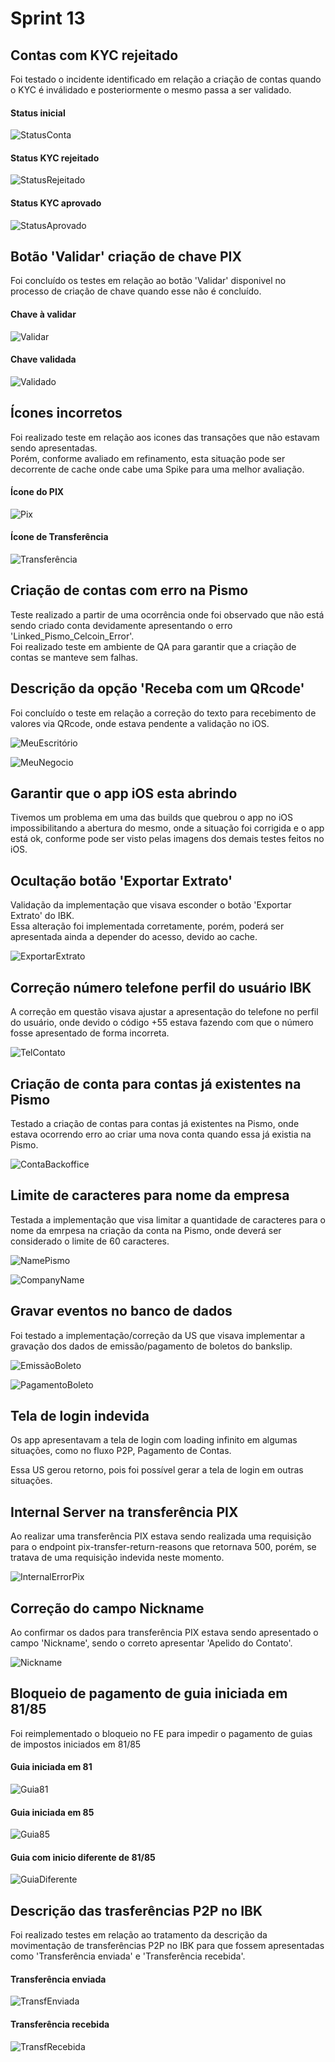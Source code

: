 # Sprint 13

## Contas com KYC rejeitado
Foi testado o incidente identificado em relação a criação de contas quando o KYC é inválidado e posteriormente o mesmo passa a ser validado.

#### Status inicial
![StatusConta](./arquivos/KYC/1_Status_Conta.png)

#### Status KYC rejeitado
![StatusRejeitado](./arquivos/KYC/3_Status_KYC_Rejeitado.png)

#### Status KYC aprovado
![StatusAprovado](./arquivos/KYC/5_Status_KYC_Aprovado.png)

## Botão 'Validar' criação de chave PIX
Foi concluído os testes em relação ao botão 'Validar' disponivel no processo de criação de chave quando esse não é concluído.

#### Chave à validar
![Validar](./arquivos/validar.jpg)

#### Chave validada
![Validado](./arquivos/validado.jpg)

## Ícones incorretos
Foi realizado teste em relação aos icones das transações que não estavam sendo apresentadas.</br>
Porém, conforme avaliado em refinamento, esta situação pode ser decorrente de cache onde cabe uma Spike para uma melhor avaliação.

#### Ícone do PIX
![Pix](./arquivos/Screenshot_27.png)

#### Ícone de Transferência
![Transferência](./arquivos/Screenshot_28.png)

## Criação de contas com erro na Pismo
Teste realizado a partir de uma ocorrência onde foi observado que não está sendo criado conta devidamente apresentando o erro 'Linked_Pismo_Celcoin_Error'.</br>
Foi realizado teste em ambiente de QA para garantir que a criação de contas se manteve sem falhas.

## Descrição da opção 'Receba com um QRcode'
Foi concluído o teste em relação a correção do texto para recebimento de valores via QRcode, onde estava pendente a validação no iOS.

![MeuEscritório](./arquivos/meuEscritorio.jpg)

![MeuNegocio](./arquivos/meuNegocio.jpg)

## Garantir que o app iOS esta abrindo
Tivemos um problema em uma das builds que quebrou o app no iOS impossibilitando a abertura do mesmo, onde a situação foi corrigida e o app está ok, conforme pode ser visto pelas imagens dos demais testes feitos no iOS.

## Ocultação botão 'Exportar Extrato'
Validação da implementação que visava esconder o botão 'Exportar Extrato' do IBK.</br>
Essa alteração foi implementada corretamente, porém, poderá ser apresentada ainda a depender do acesso, devido ao cache.

![ExportarExtrato](./arquivos/exportarExtrato.png)

## Correção número telefone perfil do usuário IBK
A correção em questão visava ajustar a apresentação do telefone no perfil do usuário, onde devido o código +55 estava fazendo com que o número fosse apresentado de forma incorreta.

![TelContato](./arquivos/telContato.png)

## Criação de conta para contas já existentes na Pismo
Testado a criação de contas para contas já existentes na Pismo, onde estava ocorrendo erro ao criar uma nova conta quando essa já existia na Pismo.

![ContaBackoffice](./arquivos/contasBackoffice.png)

## Limite de caracteres para nome da empresa
Testada a implementação que visa limitar a quantidade de caracteres para o nome da emrpesa na criação da conta na Pismo, onde deverá ser considerado o limite de 60 caracteres.

![NamePismo](./arquivos/namePismo.png)

![CompanyName](./arquivos/companyPismo.png)

## Gravar eventos no banco de dados
Foi testado a implementação/correção da US que visava implementar a gravação dos dados de emissão/pagamento de boletos do bankslip.

![EmissãoBoleto](./arquivos/emissaoBoletoBanco.png)

![PagamentoBoleto](./arquivos/pagamentoBoletoBanco.png)

## Tela de login indevida
Os app apresentavam a tela de login com loading infinito em algumas situações, como no fluxo P2P, Pagamento de Contas.

Essa US gerou retorno, pois foi possível gerar a tela de login em outras situações.

## Internal Server na transferência PIX
Ao realizar uma transferência PIX estava sendo realizada uma requisição para o endpoint pix-transfer-return-reasons que retornava 500, porém, se tratava de uma requisição indevida neste momento.

![InternalErrorPix](./arquivos/pix500.gif)

## Correção do campo Nickname
Ao confirmar os dados para transferência PIX estava sendo apresentado o campo 'Nickname', sendo o correto apresentar 'Apelido do Contato'.

![Nickname](./arquivos/nickname.png)

## Bloqueio de pagamento de guia iniciada em 81/85
Foi reimplementado o bloqueio no FE para impedir o pagamento de guias de impostos iniciados em 81/85
#### Guia iniciada em 81
![Guia81](./arquivos/guia81.png)

#### Guia iniciada em 85
![Guia85](./arquivos/guia85.png)

#### Guia com inicio diferente de 81/85
![GuiaDiferente](./arquivos/guiaDiferente.png)

## Descrição das trasferências P2P no IBK
Foi realizado testes em relação ao tratamento da descrição da movimentação de transferências P2P no IBK para que fossem apresentadas como 'Transferência enviada' e 'Transferência recebida'.

#### Transferência enviada
![TransfEnviada](./arquivos/transfEnviada.png)

#### Transferência recebida
![TransfRecebida](./arquivos/transfRecebida.png)